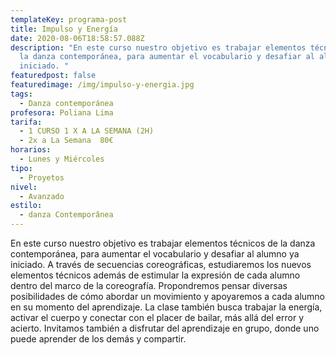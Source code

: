 ```yaml
---
templateKey: programa-post
title: Impulso y Energía
date: 2020-08-06T18:58:57.088Z
description: "En este curso nuestro objetivo es trabajar elementos técnicos de
  la danza contemporánea, para aumentar el vocabulario y desafiar al alumno ya
  iniciado. "
featuredpost: false
featuredimage: /img/impulso-y-energia.jpg
tags:
  - Danza contemporánea
profesora: Poliana Lima
tarifa:
  - 1 CURSO 1 X A LA SEMANA (2H)
  - 2x a La Semana  80€
horarios:
  - Lunes y Miércoles
tipo:
  - Proyetos
nivel:
  - Avanzado
estilo:
  - danza Contemporânea
---
```


En este curso nuestro objetivo es trabajar elementos técnicos de la danza contemporánea, para aumentar el vocabulario y desafiar al alumno ya iniciado.
A través de secuencias coreográficas, estudiaremos los nuevos elementos técnicos además de estimular la expresión de cada alumno dentro del marco de la coreografía. Propondremos pensar diversas posibilidades de cómo abordar un movimiento y apoyaremos a cada alumno en su momento del aprendizaje.
La clase también busca trabajar la energía, activar el cuerpo y conectar con el placer de bailar, más allá del error y acierto. Invitamos también a disfrutar del aprendizaje en grupo, donde uno puede aprender de los demás y compartir.
